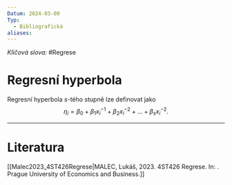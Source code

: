 ```yaml
---
Datum: 2024-03-09
Typ:
  - Bibliografická
aliases: 
---
```

*Klíčová slova:* #Regrese 
# Regresní hyperbola
Regresní hyperbola $s$-tého stupně lze definovat jako
$$
\eta_i = \beta_0 + \beta_1x_i^{-1} + \beta_2x_i^{-2} + \dots + \beta_sx_i^{-2}.
$$
- - -
# Literatura
[[Malec2023_4ST426Regrese|MALEC, Lukáš, 2023. 4ST426 Regrese. In: . Prague University of Economics and Business.]]
